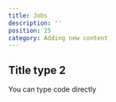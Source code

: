 ```yaml
---
title: Jobs
description: ''
position: 25
category: Adding new content
---
```



## Title type 2

You can type code directly


